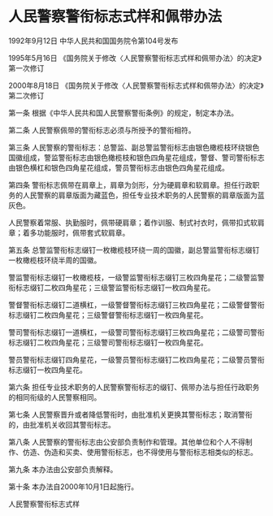 # 人民警察警衔标志式样和佩带办法

1992年9月12日 中华人民共和国国务院令第104号发布

1995年5月16日 《国务院关于修改〈人民警察警衔标志式样和佩带办法〉的决定》第一次修订

2000年8月18日 《国务院关于修改〈人民警察警衔标志式样和佩带办法〉的决定》第二次修订

<!-- INFO END -->

第一条 根据《中华人民共和国人民警察警衔条例》的规定，制定本办法。

第二条 人民警察佩带的警衔标志必须与所授予的警衔相符。

第三条 人民警察的警衔标志：总警监、副总警监警衔标志由银色橄榄枝环绕银色国徽组成，警监警衔标志由银色橄榄枝和银色四角星花组成，警督、警司警衔标志由银色横杠和银色四角星花组成，警员警衔标志由银色四角星花组成。

第四条 警衔标志佩带在肩章上，肩章为剑形，分为硬肩章和软肩章。担任行政职务的人民警察的肩章版面为藏蓝色，担任专业技术职务的人民警察的肩章版面为蓝灰色。

人民警察着常服、执勤服时，佩带硬肩章；着作训服、制式衬衣时，佩带扣式软肩章；着多功能服时，佩带套式软肩章。

第五条 总警监警衔标志缀钉一枚橄榄枝环绕一周的国徽，副总警监警衔标志缀钉一枚橄榄枝环绕半周的国徽。

警监警衔标志缀钉一枚橄榄枝，一级警监警衔标志缀钉三枚四角星花；二级警监警衔标志缀钉二枚四角星花；三级警监警衔标志缀钉一枚四角星花。

警督警衔标志缀钉二道横杠，一级警督警衔标志缀钉三枚四角星花；二级警督警衔标志缀钉二枚四角星花；三级警督警衔标志缀钉一枚四角星花。

警司警衔标志缀钉一道横杠，一级警司警衔标志缀钉三枚四角星花；二级警司警衔标志缀钉二枚四角星花；三级警司警衔标志缀钉一枚四角星花。

警员警衔标志缀钉四角星花，一级警员警衔标志缀钉二枚四角星花；二级警员警衔标志缀钉一枚四角星花。

第六条 担任专业技术职务的人民警察警衔标志的缀钉、佩带办法与担任行政职务的相同衔级的人民警察相同。

第七条 人民警察晋升或者降低警衔时，由批准机关更换其警衔标志；取消警衔的，由批准机关收回其警衔标志。

第八条 人民警察的警衔标志由公安部负责制作和管理。其他单位和个人不得制作、仿造、伪造和买卖、使用警衔标志，也不得使用与警衔标志相类似的标志。

第九条 本办法由公安部负责解释。

第十条 本办法自2000年10月1日起施行。

人民警察警衔标志式样